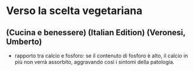 # Verso la scelta vegetariana
## (Cucina e benessere) (Italian Edition) (Veronesi, Umberto)
- rapporto tra calcio e fosforo: se il contenuto di fosforo è alto, il calcio in più non verrà assorbito, aggravando così i sintomi della patologia.
